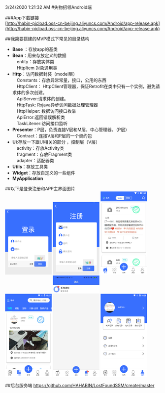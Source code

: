 
3/24/2020 1:21:32 AM 
#失物招领Android端

###App下载链接  
[http://habin-picload.oss-cn-beijing.aliyuncs.com/Android/app-release.apk](http://habin-picload.oss-cn-beijing.aliyuncs.com/Android/app-release.apk)

##我简要搭建的MVP模式下常见的目录结构

+ **Base** ：存放app的基类  
+ **Bean**：用来存放定义的数据  
 &emsp;entity：存放实体类  
 &emsp;HttpItem 对象通用类
+ **Http**：访问数据封装（model层）  
 &emsp;Constants：存放异常常量，接口，公用的东西  
 &emsp;HttpClient： HttpClient管理器，保证Retrofit在类中只有一个实例，避免请求体的多次创建。  
 &emsp;ApiServer:请求体的创建。  
 &emsp;HttpTask: Rxjava异步访问数据处理管理器  
 &emsp;HttpHelper: 数据访问接口枚举  
 &emsp;ApiError:返回错误解析类  
 &emsp;TaskLitener:访问接口监听  
+ **Presenter**：P层，负责连接V层和M层，中心管理器。（P层）  
 &emsp;Contract：连接V层和P层的一个契约包  
+ **Ui**:存放一下跟UI相关的部分  ，控制层（V层）  
 &emsp;activity：存放Activity类  
 &emsp;fragment：存放Fragment类  
 &emsp;adapter：适配器类  
+ **Utils**：存放工具类  
+ **Widget**：存放自定义的一些组件 
+ **MyApplication**

##以下是登录注册和APP主界面图片  
<img src="https://github.com/HAHABIN/LostPropertyProject/blob/master/Introduce/image/login.png" width="30%" height="50%">
<img src="https://github.com/HAHABIN/LostPropertyProject/blob/master/Introduce/image/register.png" width="30%" height="50%">
<img src="https://github.com/HAHABIN/LostPropertyProject/blob/master/Introduce/image/main-1.png" width="30%" height="50%">  
<img src="https://github.com/HAHABIN/LostPropertyProject/blob/master/Introduce/image/main-2.png" width="30%" height="50%">
<img src="https://github.com/HAHABIN/LostPropertyProject/blob/master/Introduce/image/main-3.jpg" width="30%" height="50%">
<img src="https://github.com/HAHABIN/LostPropertyProject/blob/master/Introduce/image/main-4.png" width="30%" height="50%">  

##后台服务端
https://github.com/HAHABIN/LostFoundSSM/create/master

